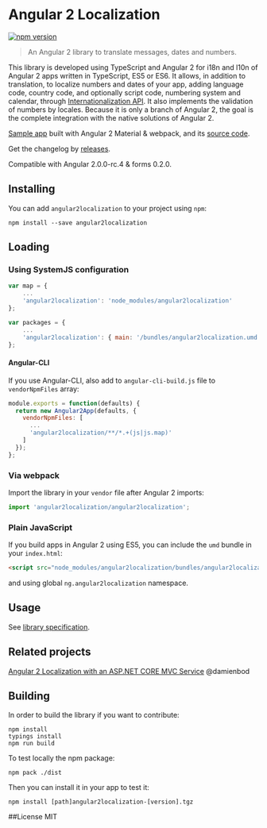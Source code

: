 # Angular 2 Localization
[![npm version](https://badge.fury.io/js/angular2localization.svg)](https://badge.fury.io/js/angular2localization)
> An Angular 2 library to translate messages, dates and numbers.

This library is developed using TypeScript and Angular 2 for i18n and l10n of Angular 2 apps written in TypeScript, ES5 or ES6. 
It allows, in addition to translation, to localize numbers and dates of your app, adding language code, country code, and optionally script code, numbering system and calendar, through [Internationalization API](https://developer.mozilla.org/it/docs/Web/JavaScript/Reference/Global_Objects/Intl). It also implements the validation of numbers by locales. 
Because it is only a branch of Angular 2, the goal is the complete integration with the native solutions of Angular 2.

[Sample app](http://robisim74.github.io/angular2localization) built with Angular 2 Material & webpack, and its [source code](https://github.com/robisim74/angular2localization/tree/gh-pages).

Get the changelog by [releases](https://github.com/robisim74/angular2localization/releases).

Compatible with Angular 2.0.0-rc.4 & forms 0.2.0.

## Installing
You can add `angular2localization` to your project using `npm`:
```
npm install --save angular2localization
```

## Loading
### Using SystemJS configuration
```JavaScript
var map = {
    ...
    'angular2localization': 'node_modules/angular2localization'
};

var packages = {
    ...
    'angular2localization': { main: '/bundles/angular2localization.umd.min.js', defaultExtension: 'js' }
};
```
#### Angular-CLI
If you use Angular-CLI, also add to `angular-cli-build.js` file to `vendorNpmFiles` array:
```JavaScript
module.exports = function(defaults) {
  return new Angular2App(defaults, {
    vendorNpmFiles: [
      ...
      'angular2localization/**/*.+(js|js.map)'
    ]
  });
};
```

### Via webpack
Import the library in your `vendor` file after Angular 2 imports:
```TypeScript
import 'angular2localization/angular2localization';
```

### Plain JavaScript
If you build apps in Angular 2 using ES5, you can include the `umd` bundle in your `index.html`:
```Html
<script src="node_modules/angular2localization/bundles/angular2localization.umd.min.js"></script>
```
and using global `ng.angular2localization` namespace.

## Usage
See [library specification](https://github.com/robisim74/angular2localization/blob/master/doc/spec.md).

## Related projects
[Angular 2 Localization with an ASP.NET CORE MVC Service](https://damienbod.com/2016/04/29/angular-2-localization-with-an-asp-net-core-mvc-service/) @damienbod

## Building
In order to build the library if you want to contribute:
```Shell
npm install
typings install
npm run build
```
To test locally the npm package:
```Shell
npm pack ./dist
```
Then you can install it in your app to test it:
```Shell
npm install [path]angular2localization-[version].tgz
```

##License
MIT
